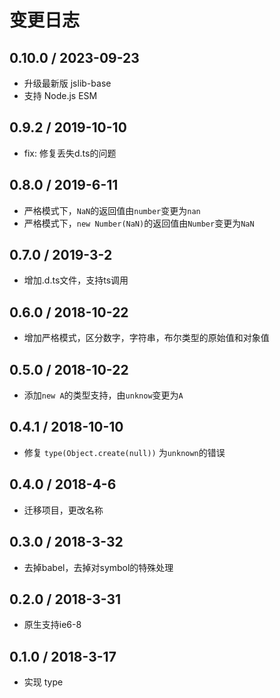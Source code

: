 # 变更日志

## 0.10.0 / 2023-09-23

- 升级最新版 jslib-base
- 支持 Node.js ESM

## 0.9.2 / 2019-10-10

- fix: 修复丢失d.ts的问题

## 0.8.0 / 2019-6-11

- 严格模式下，`NaN`的返回值由`number`变更为`nan`
- 严格模式下，`new Number(NaN)`的返回值由`Number`变更为`NaN`

## 0.7.0 / 2019-3-2

- 增加.d.ts文件，支持ts调用

## 0.6.0 / 2018-10-22

- 增加严格模式，区分数字，字符串，布尔类型的原始值和对象值

## 0.5.0 / 2018-10-22

- 添加`new A`的类型支持，由`unknow`变更为`A`

## 0.4.1 / 2018-10-10

- 修复 `type(Object.create(null))` 为`unknown`的错误

## 0.4.0 / 2018-4-6

- 迁移项目，更改名称

## 0.3.0 / 2018-3-32

- 去掉babel，去掉对symbol的特殊处理

## 0.2.0 / 2018-3-31

- 原生支持ie6-8

## 0.1.0 / 2018-3-17

- 实现 type

